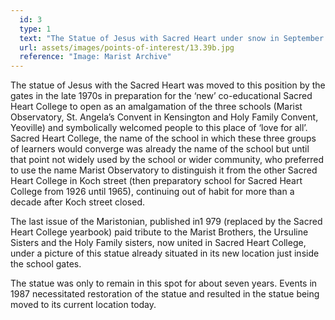 ```yaml
---
  id: 3
  type: 1
  text: "The Statue of Jesus with Sacred Heart under snow in September 1981. The statue was situated just at the top of the traffic island found immediately as you entered the college gates."
  url: assets/images/points-of-interest/13.39b.jpg
  reference: "Image: Marist Archive"
---
```

The statue of Jesus with the Sacred Heart was moved to this position by the gates in the late 1970s in preparation for the ‘new’ co-educational Sacred Heart College to open as an amalgamation of the three schools (Marist Observatory, St. Angela’s Convent in Kensington and Holy Family Convent, Yeoville) and symbolically welcomed people to this place of ‘love for all’. Sacred Heart College, the name of the school in which these three groups of learners would converge was already the name of the school but until that point not widely used by the school or wider community, who preferred to use the name Marist Observatory to distinguish it from the other Sacred Heart College in Koch street (then preparatory school for Sacred Heart College from 1926 until 1965), continuing out of habit for more than a decade after Koch street closed.

The last issue of the Maristonian, published in1 979 (replaced by the Sacred Heart College yearbook) paid tribute to the Marist Brothers, the Ursuline Sisters and the Holy Family sisters, now united in Sacred Heart College, under a picture of this statue already situated in its new location just inside the school gates.

The statue was only to remain in this spot for about seven years. Events in 1987 necessitated restoration of the statue and resulted in the statue being moved to its current location today.
        